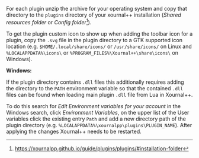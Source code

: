 For each plugin unzip the archive for your operating system and copy that directory to the `plugins` directory of your xournal++ installation (*Shared resources folder* or *Config folder*[^XOURNALPP_INSTALLATION_FOLDER]).

[^XOURNALPP_INSTALLATION_FOLDER]: https://xournalpp.github.io/guide/plugins/plugins/#installation-folder

To get the plugin custom icon to show up when adding the toolbar icon for a plugin, copy the `.svg` file in the plugin directory to a GTK supported icon location (e.g. `$HOME/.local/share/icons/` or `/usr/share/icons/` on Linux and `%LOCALAPPDATA%\icons\` or `%PROGRAM_FILES%\Xournal++\share\icons\` on Windows).

**Windows:**

If the plugin directory contains `.dll` files this additionally requires adding the directory to the `PATH` environment variable so that the contained `.dll` files can be found when loading main plugin `.dll` file from Lua in Xournal++.

To do this search for *Edit Environment variables for your account* in the Windows search, click *Environment Variables*, on the upper list of the User variables click the existing entry `Path` and add a new directory path of the plugin directory (e.g. `%LOCALAPPDATA%\xournalpp\plugins\PLUGIN_NAME`).
After applying the changes Xournal++ needs to be restarted.
